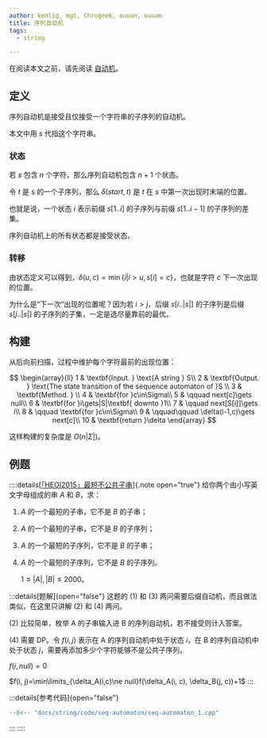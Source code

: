 ```yaml
---
author: kenlig, mgt, Chrogeek, ouuan, ouuan
title: 序列自动机
tags:
  - string

---
```


在阅读本文之前，请先阅读 [自动机](./automaton.md)。

## 定义

序列自动机是接受且仅接受一个字符串的子序列的自动机。

本文中用 $s$ 代指这个字符串。

### 状态

若 $s$ 包含 $n$ 个字符，那么序列自动机包含 $n+1$ 个状态。

令 $t$ 是 $s$ 的一个子序列，那么 $\delta(start, t)$ 是 $t$ 在 $s$ 中第一次出现时末端的位置。

也就是说，一个状态 $i$ 表示前缀 $s[1..i]$ 的子序列与前缀 $s[1..i-1]$ 的子序列的差集。

序列自动机上的所有状态都是接受状态。

### 转移

由状态定义可以得到，$\delta(u, c)=\min\{i|i>u,s[i]=c\}$，也就是字符 $c$ 下一次出现的位置。

为什么是“下一次”出现的位置呢？因为若 $i>j$，后缀 $s[i..|s|]$ 的子序列是后缀 $s[j..|s|]$ 的子序列的子集，一定是选尽量靠前的最优。

## 构建

从后向前扫描，过程中维护每个字符最前的出现位置：

$$
\begin{array}{ll}
1 & \textbf{Input. } \text{A string } S\\
2 & \textbf{Output. } \text{The state transition of the sequence automaton of }S \\
3 & \textbf{Method. }  \\
4 & \textbf{for }c\in\Sigma\\
5 & \qquad next[c]\gets null\\
6 & \textbf{for }i\gets|S|\textbf{ downto }1\\
7 & \qquad next[S[i]]\gets i\\
8 & \qquad \textbf{for }c\in\Sigma\\
9 & \qquad\qquad \delta(i-1,c)\gets next[c]\\
10 & \textbf{return }\delta
\end{array}
$$

这样构建的复杂度是 $O(n|\Sigma|)$。

## 例题

::::details[[「HEOI2015」最短不公共子串](https://loj.ac/problem/2123)]{.note open="true"}
给你两个由小写英文字母组成的串 $A$ 和 $B$，求：

1.  $A$ 的一个最短的子串，它不是 $B$ 的子串；

2.  $A$ 的一个最短的子串，它不是 $B$ 的子序列；

3.  $A$ 的一个最短的子序列，它不是 $B$ 的子串；

4.  $A$ 的一个最短的子序列，它不是 $B$ 的子序列。

    $1\le |A|, |B|\le 2000$。

:::details[题解]{open="false"}
这题的 (1) 和 (3) 两问需要后缀自动机，而且做法类似，在这里只讲解 (2) 和 (4) 两问。

(2) 比较简单，枚举 A 的子串输入进 B 的序列自动机，若不接受则计入答案。

(4) 需要 DP。令 $f(i, j)$ 表示在 A 的序列自动机中处于状态 $i$，在 B 的序列自动机中处于状态 $j$，需要再添加多少个字符能够不是公共子序列。

$f(i, null)=0$

$f(i, j)=\min\limits_{\delta_A(i,c)\ne null}f(\delta_A(i, c), \delta_B(j, c))+1$
:::

:::details[参考代码]{open="false"}
```cpp
--8<-- "docs/string/code/seq-automaton/seq-automaton_1.cpp"
```
:::
::::
